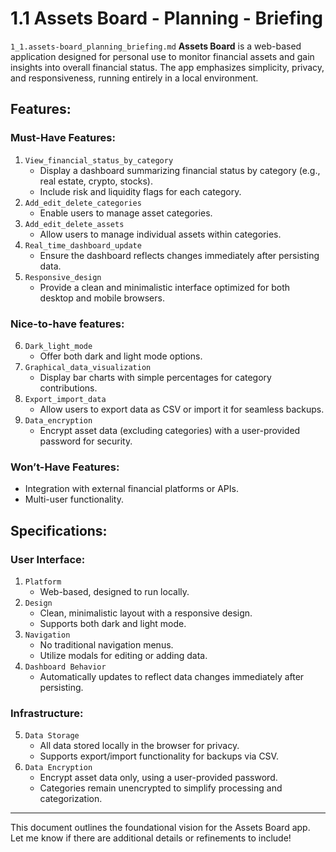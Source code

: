 # 1.1 Assets Board - Planning - Briefing

`1_1.assets-board_planning_briefing.md`
**Assets Board** is a web-based application designed for personal use to monitor financial assets and gain insights into overall financial status. The app emphasizes simplicity, privacy, and responsiveness, running entirely in a local environment.

## Features:

### Must-Have Features:

1. `View_financial_status_by_category`
    - Display a dashboard summarizing financial status by category (e.g., real estate, crypto, stocks).
    - Include risk and liquidity flags for each category.
2. `Add_edit_delete_categories`
    - Enable users to manage asset categories.
3. `Add_edit_delete_assets`
    - Allow users to manage individual assets within categories.
4. `Real_time_dashboard_update`
    - Ensure the dashboard reflects changes immediately after persisting data.
5. `Responsive_design`
    - Provide a clean and minimalistic interface optimized for both desktop and mobile browsers.
  
### Nice-to-have features:

6. `Dark_light_mode`
    - Offer both dark and light mode options.
7. `Graphical_data_visualization`
    - Display bar charts with simple percentages for category contributions.
8. `Export_import_data`
    - Allow users to export data as CSV or import it for seamless backups.
9. `Data_encryption`
    - Encrypt asset data (excluding categories) with a user-provided password for security.

### Won’t-Have Features:

- Integration with external financial platforms or APIs.
- Multi-user functionality.

## Specifications:

### User Interface:

1. `Platform`
    - Web-based, designed to run locally.
2. `Design`
    - Clean, minimalistic layout with a responsive design.
    - Supports both dark and light mode.
3. `Navigation`
    - No traditional navigation menus.
    - Utilize modals for editing or adding data.
4. `Dashboard Behavior`
    - Automatically updates to reflect data changes immediately after persisting.

### Infrastructure:

5. `Data Storage`
    - All data stored locally in the browser for privacy.
    - Supports export/import functionality for backups via CSV.
6. `Data Encryption`
    - Encrypt asset data only, using a user-provided password.
    - Categories remain unencrypted to simplify processing and categorization.

---

This document outlines the foundational vision for the Assets Board app. Let me know if there are additional details or refinements to include!

